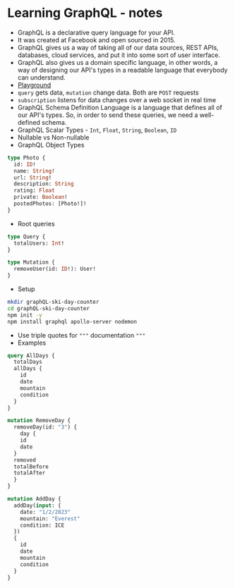 # Learning GraphQL - notes
- GraphQL is a declarative query language for your API.
- It was created at Facebook and open sourced in 2015.
- GraphQL gives us a way of taking all of our data sources, REST APIs, databases, cloud services, and put it into some sort of user interface.
- GraphQL also gives us a domain specific language, in other words, a way of designing our API's types in a readable language that everybody can understand.
- [Playground](https://snowtooth.moonhighway.com/)
- `query` gets data, `mutation` change data. Both are `POST` requests
- `subscription` listens for data changes over a web socket in real time
- GraphQL Schema Definition Language is a language that defines all of our API's types. So, in order to send these queries, we need a well-defined schema.
- GraphQL Scalar Types - `Int`, `Float`, `String`, `Boolean`, `ID`
- Nullable vs Non-nullable
- GraphQL Object Types
```graphql
type Photo {
  id: ID!
  name: String!
  url: String!
  description: String
  rating: Float
  private: Boolean!
  postedPhotos: [Photo!]!
}
```
- Root queries
```graphql
type Query {
  totalUsers: Int!
}

type Mutation {
  removeUser(id: ID!): User!
}
```

- Setup
```bash
mkdir graphQL-ski-day-counter
cd graphQL-ski-day-counter
npm init -y
npm install graphql apollo-server nodemon
```
- Use triple quotes for `"""` documentation `"""`
- Examples
```graphql
query AllDays {
  totalDays
  allDays {
    id
    date
    mountain
    condition
  }
}
```

```graphql
mutation RemoveDay {
  removeDay(id: "3") {
    day {
    id
    date
  }
  removed
  totalBefore
  totalAfter
  }
}
```

```graphql
mutation AddDay {
  addDay(input: {
    date: "1/2/2023"
    mountain: "Everest"
    condition: ICE
  })
  {
    id
    date
    mountain
    condition
  }
}
```
